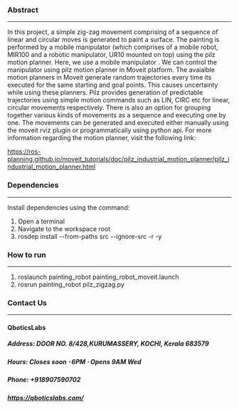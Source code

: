 ### Abstract
------------
In this project, a simple zig-zag movement comprising of a sequence of linear and circular moves is generated to paint a surface. The painting is performed by a mobile manipulator (which comprises of a mobile robot, MIR100 and a robotic manipulator, UR10 mounted on top) using the pilz motion planner. Here, we use a mobile manipulator . We can control the manipulator using pilz motion planner in Moveit platform. The avaialble motion planners in Moveit generate random trajectories every time its executed for the same starting and goal points. This causes uncertainty while using these planners. Pilz provides generation of predictable trajectories using simple motion commands such as LIN, CIRC etc for linear, circular movements respectively. There is also an option for grouping together various kinds of movements as a sequence and executing one by one. The movements can be generated and executed either manually using the moveit rviz plugin or programmatically using python api. For more information regarding the motion planner, visit the following link:

https://ros-planning.github.io/moveit_tutorials/doc/pilz_industrial_motion_planner/pilz_industrial_motion_planner.html



### Dependencies
----------------
Install dependencies using the command:

1. Open a terminal
2. Navigate to the workspace root
3. rosdep install --from-paths src --ignore-src -r -y


### How to run
--------------
1. roslaunch painting_robot painting_robot_moveit.launch
2. rosrun painting_robot pilz_zigzag.py



### Contact Us
--------------
#### QboticsLabs
##### Address: DOOR NO. 8/428,KURUMASSERY, KOCHI, Kerala 683579
##### Hours: Closes soon ⋅ 6PM ⋅ Opens 9AM Wed
##### Phone: +918907590702
##### https://qboticslabs.com/

